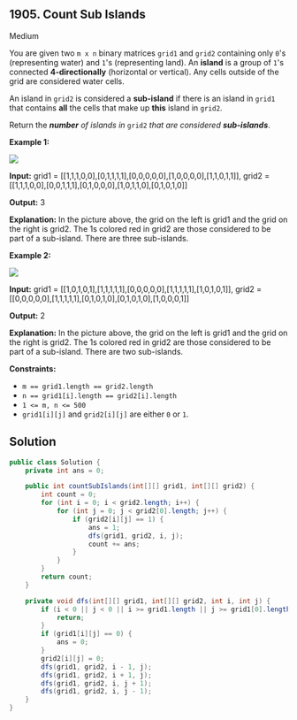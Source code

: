## 1905\. Count Sub Islands

Medium

You are given two `m x n` binary matrices `grid1` and `grid2` containing only `0`'s (representing water) and `1`'s (representing land). An **island** is a group of `1`'s connected **4-directionally** (horizontal or vertical). Any cells outside of the grid are considered water cells.

An island in `grid2` is considered a **sub-island** if there is an island in `grid1` that contains **all** the cells that make up **this** island in `grid2`.

Return the _**number** of islands in_ `grid2` _that are considered **sub-islands**_.

**Example 1:**

![](https://assets.leetcode.com/uploads/2021/06/10/test1.png)

**Input:** grid1 = \[\[1,1,1,0,0],[0,1,1,1,1],[0,0,0,0,0],[1,0,0,0,0],[1,1,0,1,1]], grid2 = \[\[1,1,1,0,0],[0,0,1,1,1],[0,1,0,0,0],[1,0,1,1,0],[0,1,0,1,0]]

**Output:** 3

**Explanation:** In the picture above, the grid on the left is grid1 and the grid on the right is grid2. The 1s colored red in grid2 are those considered to be part of a sub-island. There are three sub-islands.

**Example 2:**

![](https://assets.leetcode.com/uploads/2021/06/03/testcasex2.png)

**Input:** grid1 = \[\[1,0,1,0,1],[1,1,1,1,1],[0,0,0,0,0],[1,1,1,1,1],[1,0,1,0,1]], grid2 = \[\[0,0,0,0,0],[1,1,1,1,1],[0,1,0,1,0],[0,1,0,1,0],[1,0,0,0,1]]

**Output:** 2

**Explanation:** In the picture above, the grid on the left is grid1 and the grid on the right is grid2. The 1s colored red in grid2 are those considered to be part of a sub-island. There are two sub-islands.

**Constraints:**

*   `m == grid1.length == grid2.length`
*   `n == grid1[i].length == grid2[i].length`
*   `1 <= m, n <= 500`
*   `grid1[i][j]` and `grid2[i][j]` are either `0` or `1`.

## Solution

```java
public class Solution {
    private int ans = 0;

    public int countSubIslands(int[][] grid1, int[][] grid2) {
        int count = 0;
        for (int i = 0; i < grid2.length; i++) {
            for (int j = 0; j < grid2[0].length; j++) {
                if (grid2[i][j] == 1) {
                    ans = 1;
                    dfs(grid1, grid2, i, j);
                    count += ans;
                }
            }
        }
        return count;
    }

    private void dfs(int[][] grid1, int[][] grid2, int i, int j) {
        if (i < 0 || j < 0 || i >= grid1.length || j >= grid1[0].length || grid2[i][j] == 0) {
            return;
        }
        if (grid1[i][j] == 0) {
            ans = 0;
        }
        grid2[i][j] = 0;
        dfs(grid1, grid2, i - 1, j);
        dfs(grid1, grid2, i + 1, j);
        dfs(grid1, grid2, i, j + 1);
        dfs(grid1, grid2, i, j - 1);
    }
}
```